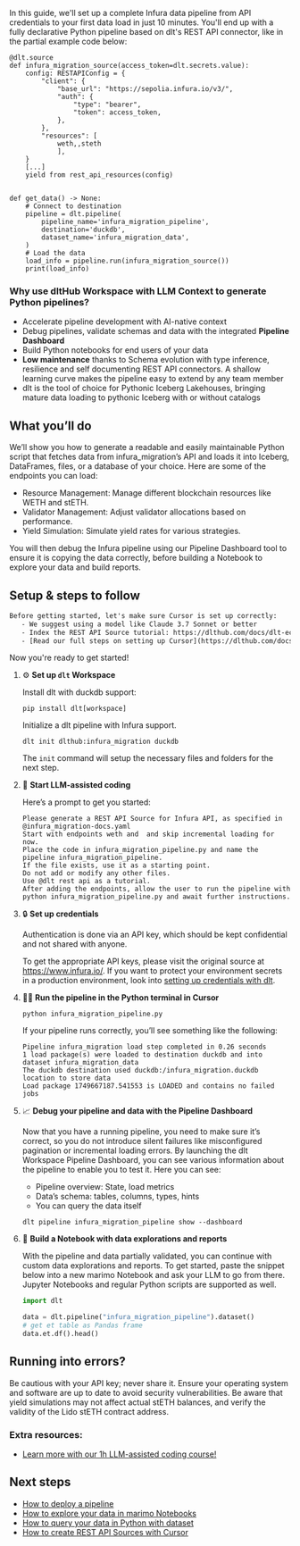 In this guide, we'll set up a complete Infura data pipeline from API credentials to your first data load in just 10 minutes. You'll end up with a fully declarative Python pipeline based on dlt's REST API connector, like in the partial example code below:

```python-outcome
@dlt.source
def infura_migration_source(access_token=dlt.secrets.value):
    config: RESTAPIConfig = {
        "client": {
            "base_url": "https://sepolia.infura.io/v3/",
            "auth": {
                "type": "bearer",
                "token": access_token,
            },
        },
        "resources": [
            weth,,steth
            ],
    }
    [...]
    yield from rest_api_resources(config)


def get_data() -> None:
    # Connect to destination
    pipeline = dlt.pipeline(
        pipeline_name='infura_migration_pipeline',
        destination='duckdb',
        dataset_name='infura_migration_data', 
    )
    # Load the data
    load_info = pipeline.run(infura_migration_source())
    print(load_info) 
```

### Why use dltHub Workspace with LLM Context to generate Python pipelines?

- Accelerate pipeline development with AI-native context
- Debug pipelines, validate schemas and data with the integrated **Pipeline Dashboard**
- Build Python notebooks for end users of your data
- **Low maintenance** thanks to Schema evolution with type inference, resilience and self documenting REST API connectors. A shallow learning curve makes the pipeline easy to extend by any team member
- dlt is the tool of choice for Pythonic Iceberg Lakehouses, bringing mature data loading to pythonic Iceberg with or without catalogs

## What you’ll do

We’ll show you how to generate a readable and easily maintainable Python script that fetches data from infura_migration’s API and loads it into Iceberg, DataFrames, files, or a database of your choice. Here are some of the endpoints you can load:

- Resource Management: Manage different blockchain resources like WETH and stETH.
- Validator Management: Adjust validator allocations based on performance.
- Yield Simulation: Simulate yield rates for various strategies.

You will then debug the Infura pipeline using our Pipeline Dashboard tool to ensure it is copying the data correctly, before building a Notebook to explore your data and build reports.

## Setup & steps to follow

```default
Before getting started, let's make sure Cursor is set up correctly:
   - We suggest using a model like Claude 3.7 Sonnet or better
   - Index the REST API Source tutorial: https://dlthub.com/docs/dlt-ecosystem/verified-sources/rest_api/ and add it to context as **@dlt rest api**
   - [Read our full steps on setting up Cursor](https://dlthub.com/docs/dlt-ecosystem/llm-tooling/cursor-restapi#23-configuring-cursor-with-documentation)
```

Now you're ready to get started!

1. ⚙️ **Set up `dlt` Workspace**
    
    Install dlt with duckdb support:
    ```shell
    pip install dlt[workspace]
    ```

    Initialize a dlt pipeline with Infura support.
    ```shell
    dlt init dlthub:infura_migration duckdb
    ```

    The `init` command will setup the necessary files and folders for the next step.
    
2. 🤠 **Start LLM-assisted coding**
    
    Here’s a prompt to get you started:
    
    ```prompt
    Please generate a REST API Source for Infura API, as specified in @infura_migration-docs.yaml 
    Start with endpoints weth and  and skip incremental loading for now. 
    Place the code in infura_migration_pipeline.py and name the pipeline infura_migration_pipeline. 
    If the file exists, use it as a starting point. 
    Do not add or modify any other files. 
    Use @dlt rest api as a tutorial. 
    After adding the endpoints, allow the user to run the pipeline with python infura_migration_pipeline.py and await further instructions.
    ```

    
3. 🔒 **Set up credentials** 
    
    Authentication is done via an API key, which should be kept confidential and not shared with anyone.
    
    To get the appropriate API keys, please visit the original source at https://www.infura.io/.
    If you want to protect your environment secrets in a production environment, look into [setting up credentials with dlt](https://dlthub.com/docs/walkthroughs/add_credentials).
    
4. 🏃‍♀️ **Run the pipeline in the Python terminal in Cursor**
    
    ```shell
    python infura_migration_pipeline.py
    ```
    
    If your pipeline runs correctly, you’ll see something like the following:
    
    ```shell
    Pipeline infura_migration load step completed in 0.26 seconds
    1 load package(s) were loaded to destination duckdb and into dataset infura_migration_data
    The duckdb destination used duckdb:/infura_migration.duckdb location to store data
    Load package 1749667187.541553 is LOADED and contains no failed jobs
    ```
    
5. 📈 **Debug your pipeline and data with the Pipeline Dashboard**

    Now that you have a running pipeline, you need to make sure it’s correct, so you do not introduce silent failures like misconfigured pagination or incremental loading errors. By launching the dlt Workspace Pipeline Dashboard, you can see various information about the pipeline to enable you to test it. Here you can see:
    - Pipeline overview: State, load metrics
    - Data’s schema: tables, columns, types, hints
    - You can query the data itself
    
    ```shell
    dlt pipeline infura_migration_pipeline show --dashboard
    ```
    
6. 🐍 **Build a Notebook with data explorations and reports**

    With the pipeline and data partially validated, you can continue with custom data explorations and reports. To get started, paste the snippet below into a new marimo Notebook and ask your LLM to go from there. Jupyter Notebooks and regular Python scripts are supported as well.

    
    ```python
    import dlt

   data = dlt.pipeline("infura_migration_pipeline").dataset()
   # get et table as Pandas frame
   data.et.df().head()
    ```

## Running into errors?

Be cautious with your API key; never share it. Ensure your operating system and software are up to date to avoid security vulnerabilities. Be aware that yield simulations may not affect actual stETH balances, and verify the validity of the Lido stETH contract address.

### Extra resources:

- [Learn more with our 1h LLM-assisted coding course!](https://www.youtube.com/watch?v=GGid70rnJuM)

## Next steps

- [How to deploy a pipeline](https://dlthub.com/docs/walkthroughs/deploy-a-pipeline)
- [How to explore your data in marimo Notebooks](https://dlthub.com/docs/general-usage/dataset-access/marimo)
- [How to query your data in Python with dataset](https://dlthub.com/docs/general-usage/dataset-access/dataset)
- [How to create REST API Sources with Cursor](https://dlthub.com/docs/dlt-ecosystem/llm-tooling/cursor-restapi)